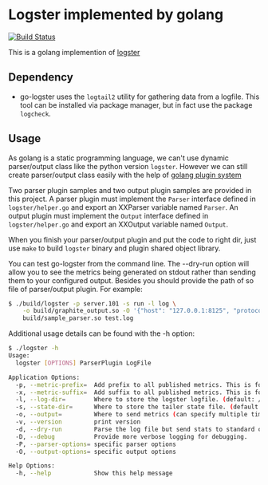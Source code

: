 # Logster implemented by golang

[![Build Status](https://travis-ci.org/amyangfei/go-logster.svg?branch=master)](https://travis-ci.org/amyangfei/go-logster)

This is a golang implemention of [logster](https://github.com/etsy/logster)

## Dependency

* go-logster uses the `logtail2` utility for gathering data from a logfile. This tool can be installed via package manager, but in fact use the package `logcheck`.

## Usage

As golang is a static programming language, we can't use dynamic parser/output class like the python version `logster`. However we can still create parser/output class easily with the help of [golang plugin system](https://golang.org/pkg/plugin/)

Two parser plugin samples and two output plugin samples are provided in this project. A parser plugin must implement the `Parser` interface defined in `logster/helper.go` and export an XXParser variable named `Parser`. An output plugin must implement the `Output` interface defined in `logster/helper.go` and export an XXOutput variable named `Output`.

When you finish your parser/output plugin and put the code to right dir, just use `make` to build `logster` binary and plugin shared object library.

You can test go-logster from the command line. The --dry-run option will allow you to see the metrics being generated on stdout rather than sending them to your configured output. Besides you should provide the path of so file of parser/output plugin. For example:

```bash
$ ./build/logster -p server.101 -s run -l log \
    -o build/graphite_output.so -O '{"host": "127.0.0.1:8125", "protocol":"udp"}' \
    build/sample_parser.so test.log
```

Additional usage details can be found with the -h option:

```bash
$ ./logster -h
Usage:
  logster [OPTIONS] ParserPlugin LogFile

Application Options:
  -p, --metric-prefix=  Add prefix to all published metrics. This is for people that may multiple instances of same service on same host.
  -x, --metric-suffix=  Add suffix to all published metrics. This is for people that may add suffix at the end of their metrics.
  -l, --log-dir=        Where to store the logster logfile. (default: /var/log/logster)
  -s, --state-dir=      Where to store the tailer state file. (default: /var/run)
  -o, --output=         Where to send metrics (can specify multiple times)
  -v, --version         print version
  -d, --dry-run         Parse the log file but send stats to standard output.
  -D, --debug           Provide more verbose logging for debugging.
  -P, --parser-options= specific parser options
  -O, --output-options= specific output options

Help Options:
  -h, --help            Show this help message
```
